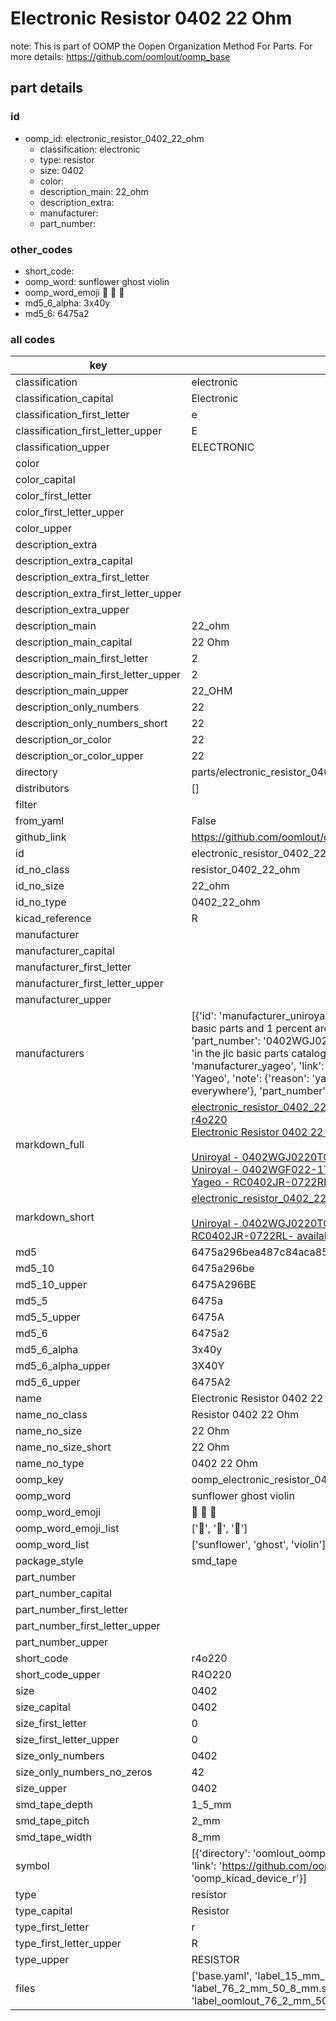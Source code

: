 # Electronic Resistor 0402 22 Ohm  

note: This is part of OOMP the Oopen Organization Method For Parts. For more details: https://github.com/oomlout/oomp_base

##  part details





### id
* oomp_id: electronic_resistor_0402_22_ohm
  * classification: electronic
  * type: resistor
  * size: 0402
  * color: 
  * description_main: 22_ohm
  * description_extra: 
  * manufacturer: 
  * part_number: 

### other_codes
* short_code: 
* oomp_word: sunflower ghost violin
* oomp_word_emoji :sunflower: :ghost: :violin:
* md5_6_alpha: 3x40y
* md5_6: 6475a2

### all codes 
| key | value |  
| --- | --- |  
| classification | electronic |  
| classification_capital | Electronic |  
| classification_first_letter | e |  
| classification_first_letter_upper | E |  
| classification_upper | ELECTRONIC |  
| color |  |  
| color_capital |  |  
| color_first_letter |  |  
| color_first_letter_upper |  |  
| color_upper |  |  
| description_extra |  |  
| description_extra_capital |  |  
| description_extra_first_letter |  |  
| description_extra_first_letter_upper |  |  
| description_extra_upper |  |  
| description_main | 22_ohm |  
| description_main_capital | 22 Ohm |  
| description_main_first_letter | 2 |  
| description_main_first_letter_upper | 2 |  
| description_main_upper | 22_OHM |  
| description_only_numbers | 22 |  
| description_only_numbers_short | 22 |  
| description_or_color | 22 |  
| description_or_color_upper | 22 |  
| directory | parts/electronic_resistor_0402_22_ohm |  
| distributors | [] |  
| filter |  |  
| from_yaml | False |  
| github_link | https://github.com/oomlout/oomlout_oomp_part_src/tree/main/parts/electronic_resistor_0402_22_ohm/working |  
| id | electronic_resistor_0402_22_ohm |  
| id_no_class | resistor_0402_22_ohm |  
| id_no_size | 22_ohm |  
| id_no_type | 0402_22_ohm |  
| kicad_reference | R |  
| manufacturer |  |  
| manufacturer_capital |  |  
| manufacturer_first_letter |  |  
| manufacturer_first_letter_upper |  |  
| manufacturer_upper |  |  
| manufacturers | [{'id': 'manufacturer_uniroyal', 'link': '', 'name': 'Uniroyal', 'note': {'reason': 'did this one first, but not in jlc pcb basic parts and 1 percent are and they are the same price', 'reason_short': 'not in jlc basic parts'}, 'part_number': '0402WGJ0220TCE'}, {'id': 'manufacturer_uniroyal', 'link': '', 'name': 'Uniroyal', 'note': {'reason': 'in the jlc basic parts catalogue', 'reason_short': 'jlc basic part'}, 'part_number': '0402WGF022-1TCE'}, {'id': 'manufacturer_yageo', 'link': 'https://www.yageo.com/en/Chart/Download/pdf/RC0402JR-0722RL', 'name': 'Yageo', 'note': {'reason': 'yageo is a commonly cross referenced part number', 'reason_short': 'available everywhere'}, 'part_number': 'RC0402JR-0722RL'}] |  
| markdown_full | [electronic_resistor_0402_22_ohm](https://github.com/oomlout/oomlout_oomp_part_src/tree/main/parts/electronic_resistor_0402_22_ohm/working)<br>[r4o220](https://github.com/oomlout/oomlout_oomp_part_src/tree/main/parts/electronic_resistor_0402_22_ohm/working)<br>[Electronic Resistor 0402 22 Ohm](https://github.com/oomlout/oomlout_oomp_part_src/tree/main/parts/electronic_resistor_0402_22_ohm/working)<br><br>[Uniroyal - 0402WGJ0220TCE- not in jlc basic parts]() [(L)  ](https://www.lcsc.com/search?q=0402WGJ0220TCE)[(D)  ](https://www.digikey.com/en/products?keywords=0402WGJ0220TCE)[(M)  ](https://www.mouser.com/Search/Refine?Keyword=0402WGJ0220TCE)[(N)  ](https://www.newark.com/search?st=0402WGJ0220TCE)[(SZ)  ](https://so.szlcsc.com/global.html?k=0402WGJ0220TCE)<br>[Uniroyal - 0402WGF022-1TCE- jlc basic part]() [(L)  ](https://www.lcsc.com/search?q=0402WGF022-1TCE)[(D)  ](https://www.digikey.com/en/products?keywords=0402WGF022-1TCE)[(M)  ](https://www.mouser.com/Search/Refine?Keyword=0402WGF022-1TCE)[(N)  ](https://www.newark.com/search?st=0402WGF022-1TCE)[(SZ)  ](https://so.szlcsc.com/global.html?k=0402WGF022-1TCE)<br>[Yageo - RC0402JR-0722RL- available everywhere](https://www.yageo.com/en/Chart/Download/pdf/RC0402JR-0722RL) [(L)  ](https://www.lcsc.com/search?q=RC0402JR-0722RL)[(D)  ](https://www.digikey.com/en/products?keywords=RC0402JR-0722RL)[(M)  ](https://www.mouser.com/Search/Refine?Keyword=RC0402JR-0722RL)[(N)  ](https://www.newark.com/search?st=RC0402JR-0722RL)[(SZ)  ](https://so.szlcsc.com/global.html?k=RC0402JR-0722RL)<br> |  
| markdown_short | [electronic_resistor_0402_22_ohm](https://github.com/oomlout/oomlout_oomp_part_src/tree/main/parts/electronic_resistor_0402_22_ohm/working)<br><br>[Uniroyal - 0402WGJ0220TCE- not in jlc basic parts]()[Uniroyal - 0402WGF022-1TCE- jlc basic part]()[Yageo - RC0402JR-0722RL- available everywhere](https://www.yageo.com/en/Chart/Download/pdf/RC0402JR-0722RL) |  
| md5 | 6475a296bea487c84aca85f43c15a4da |  
| md5_10 | 6475a296be |  
| md5_10_upper | 6475A296BE |  
| md5_5 | 6475a |  
| md5_5_upper | 6475A |  
| md5_6 | 6475a2 |  
| md5_6_alpha | 3x40y |  
| md5_6_alpha_upper | 3X40Y |  
| md5_6_upper | 6475A2 |  
| name | Electronic Resistor 0402 22 Ohm |  
| name_no_class | Resistor 0402 22 Ohm |  
| name_no_size | 22 Ohm |  
| name_no_size_short | 22 Ohm |  
| name_no_type | 0402 22 Ohm |  
| oomp_key | oomp_electronic_resistor_0402_22_ohm |  
| oomp_word | sunflower ghost violin |  
| oomp_word_emoji | :sunflower: :ghost: :violin: |  
| oomp_word_emoji_list | [':sunflower:', ':ghost:', ':violin:'] |  
| oomp_word_list | ['sunflower', 'ghost', 'violin'] |  
| package_style | smd_tape |  
| part_number |  |  
| part_number_capital |  |  
| part_number_first_letter |  |  
| part_number_first_letter_upper |  |  
| part_number_upper |  |  
| short_code | r4o220 |  
| short_code_upper | R4O220 |  
| size | 0402 |  
| size_capital | 0402 |  
| size_first_letter | 0 |  
| size_first_letter_upper | 0 |  
| size_only_numbers | 0402 |  
| size_only_numbers_no_zeros | 42 |  
| size_upper | 0402 |  
| smd_tape_depth | 1_5_mm |  
| smd_tape_pitch | 2_mm |  
| smd_tape_width | 8_mm |  
| symbol | [{'directory': 'oomlout_oomp_symbol_bot/symbols/kicad_device_r//working/working.kicad_sym', 'index': 0, 'link': 'https://github.com/oomlout/oomlout_oomp_symbol_bot/tree/main/symbols/kicad_device_r', 'oomp_key': 'oomp_kicad_device_r'}] |  
| type | resistor |  
| type_capital | Resistor |  
| type_first_letter | r |  
| type_first_letter_upper | R |  
| type_upper | RESISTOR |  
| files | ['base.yaml', 'label_15_mm_30_mm.pdf', 'label_15_mm_30_mm.svg', 'label_76_2_mm_50_8_mm.pdf', 'label_76_2_mm_50_8_mm.svg', 'label_oomlout_76_2_mm_50_8_mm.pdf', 'label_oomlout_76_2_mm_50_8_mm.svg', 'readme.md', 'working.json', 'working.yaml'] |  

